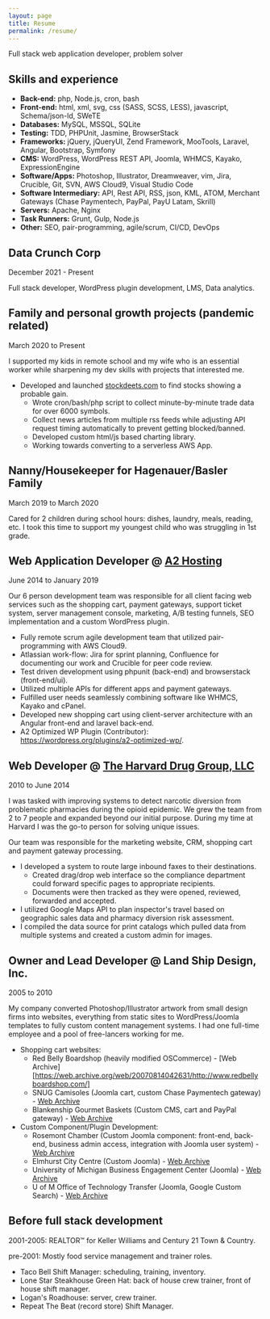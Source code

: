 ```yaml
---
layout: page
title: Resume
permalink: /resume/
---
```


Full stack web application developer, problem solver

## Skills and experience

 * **Back-end:** php, Node.js, cron, bash
 * **Front-end:** html, xml, svg, css (SASS, SCSS, LESS), javascript, Schema/json-ld, SWeTE
 * **Databases:** MySQL, MSSQL, SQLite
 * **Testing:** TDD, PHPUnit, Jasmine, BrowserStack
 * **Frameworks:** jQuery, jQueryUI, Zend Framework, MooTools, Laravel, Angular, Bootstrap, Symfony
 * **CMS:** WordPress, WordPress REST API, Joomla, WHMCS, Kayako, ExpressionEngine
 * **Software/Apps:** Photoshop, Illustrator, Dreamweaver, vim, Jira, Crucible, Git, SVN, AWS Cloud9, Visual Studio Code
 * **Software Intermediary:** API, Rest API, RSS, json, KML, ATOM, Merchant Gateways (Chase Paymentech, PayPal, PayU Latam, Skrill)
 * **Servers:** Apache, Nginx
 * **Task Runners:** Grunt, Gulp, Node.js
 * **Other:** SEO, pair-programming, agile/scrum, CI/CD, DevOps

## Data Crunch Corp

December 2021 - Present

Full stack developer, WordPress plugin development, LMS, Data analytics.


## Family and personal growth projects (pandemic related)

March 2020 to Present

I supported my kids in remote school and my wife who is an essential worker while sharpening my dev skills with projects that interested me.

 * Developed and launched [stockdeets.com](http://stockdeets.com) to find stocks showing a probable gain.
   * Wrote cron/bash/php script to collect minute-by-minute trade data for over 6000 symbols.
   * Collect news articles from multiple rss feeds while adjusting API request timing automatically to prevent getting blocked/banned.
   * Developed custom html/js based charting library.
   * Working towards converting to a serverless AWS App.


## Nanny/Housekeeper for Hagenauer/Basler Family

March 2019 to March 2020

Cared for 2 children during school hours: dishes, laundry, meals, reading, etc. I took this time to support my youngest child who was struggling in 1st grade.


## Web Application Developer @ [A2 Hosting](http://a2hosting.com)

June 2014 to January 2019

Our 6 person development team was responsible for all client facing web services such as the shopping cart, payment gateways, support ticket system, server management console, marketing, A/B testing funnels, SEO implementation and a custom WordPress plugin.
    
 * Fully remote scrum agile development team that utilized pair-programming with AWS Cloud9.
 * Atlassian work-flow: Jira for sprint planning, Confluence for documenting our work and Crucible for peer code review.
 * Test driven development using phpunit (back-end) and browserstack (front-end/ui).
 * Utilized multiple APIs for different apps and payment gateways.
 * Fulfilled user needs seamlessly combining software like WHMCS, Kayako and cPanel.
 * Developed new shopping cart using client-server architecture with an Angular front-end and laravel back-end.
 * A2 Optimized WP Plugin (Contributor): <https://wordpress.org/plugins/a2-optimized-wp/>.


## Web Developer @ [The Harvard Drug Group, LLC](https://www.theharvarddruggroup.com/)

2010 to June 2014

I was tasked with improving systems to detect narcotic diversion from problematic pharmacies during the opioid epidemic. We grew the team from 2 to 7 people and expanded beyond our initial purpose. During my time at Harvard I was the go-to person for solving unique issues.

Our team was responsible for the marketing website, CRM, shopping cart and payment gateway processing.

 * I developed a system to route large inbound faxes to their destinations.
   * Created drag/drop web interface so the compliance department could forward specific pages to appropriate recipients.
   * Documents were then tracked as they were opened, reviewed, forwarded and accepted.
 * I utilized Google Maps API to plan inspector's travel based on geographic sales data and pharmacy diversion risk assessment.
 * I compiled the data source for print catalogs which pulled data from multiple systems and created a custom admin for images.


## Owner and Lead Developer @ Land Ship Design, Inc.

2005 to 2010

My company converted Photoshop/Illustrator artwork from small design firms into websites, everything from static sites to WordPress/Joomla templates to fully custom content management systems. I had one full-time employee and a pool of free-lancers working for me.

 * Shopping cart websites:
   * Red Belly Boardshop (heavily modified OSCommerce) - [Web Archive][https://web.archive.org/web/20070814042631/http://www.redbellyboardshop.com/]
   * SNUG Camisoles (Joomla cart, custom Chase Paymentech gateway) - [Web Archive](https://web.archive.org/web/20130828134224/http://www.snugapparel.com/)
   * Blankenship Gourmet Baskets (Custom CMS, cart and PayPal gateway) - [Web Archive](https://web.archive.org/web/20131114231135/http://www.blankenshipgourmetbaskets.com/)
 * Custom Component/Plugin Development:
   * Rosemont Chamber (Custom Joomla component: front-end, back-end, business admin access, integration with Joomla user system) - [Web Archive](https://web.archive.org/web/20211123080639/https://www.rosemontchamber.com/)
   * Elmhurst City Centre (Custom Joomla) - [Web Archive](https://web.archive.org/web/20150311215605/http://www.elmhurstcitycentre.com:80/)
   * University of Michigan Business Engagement Center (Joomla) - [Web Archive](https://web.archive.org/web/20081217071830/http://www.bec.umich.edu/index/)
   * U of M Office of Technology Transfer (Joomla, Google Custom Search) - [Web Archive](https://web.archive.org/web/20140425103807/http://www.techtransfer.umich.edu/)


## Before full stack development

2001-2005: REALTOR&trade; for Keller Williams and Century 21 Town & Country.

pre-2001: Mostly food service management and trainer roles.

 * Taco Bell Shift Manager: scheduling, training, inventory.
 * Lone Star Steakhouse Green Hat: back of house crew trainer, front of house shift manager.
 * Logan's Roadhouse: server, crew trainer.
 * Repeat The Beat (record store) Shift Manager.

